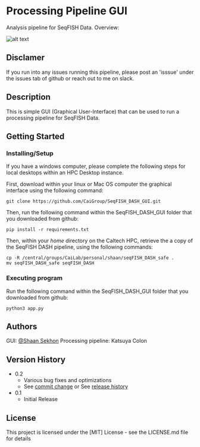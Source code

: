 # Processing Pipeline GUI

Analysis pipeline for SeqFISH Data. Overview:

![alt text](view.png)

## Disclamer

If you run into any issues running this pipeline, please post an 'isssue' under the issues tab of github or reach out to me on slack.

## Description

This is simple GUI (Graphical User-Interface) that can be used to run a processing pipeline for SeqFISH Data.
## Getting Started



### Installing/Setup

If you have a windows computer, please complete the following steps for local desktops within an HPC Desktop instance. 

First, download within your linux or Mac OS computer the graphical interface using the following command:
```
git clone https://github.com/CaiGroup/SeqFISH_DASH_GUI.git
```
Then, run the following command within the SeqFISH_DASH_GUI folder that you downloaded from github:
```
pip install -r requirements.txt
```

Then, within your *home* directory on the Caltech HPC, retrieve the a copy of the SeqFISH DASH pipeline, using the following commands:

```
cp -R /central/groups/CaiLab/personal/shaan/seqFISH_DASH_safe .
mv seqFISH_DASH_safe seqFISH_DASH
```

### Executing program

Run the following command within the SeqFISH_DASH_GUI folder that you downloaded from github:
```
python3 app.py
```


## Authors


GUI: [@Shaan Sekhon](https://www.linkedin.com/in/shaan-sekhon-1a217b154/)
Processing pipeline: Katsuya Colon

## Version History

* 0.2
    * Various bug fixes and optimizations
    * See [commit change]() or See [release history]()
* 0.1
    * Initial Release

## License

This project is licensed under the [MIT] License - see the LICENSE.md file for details

